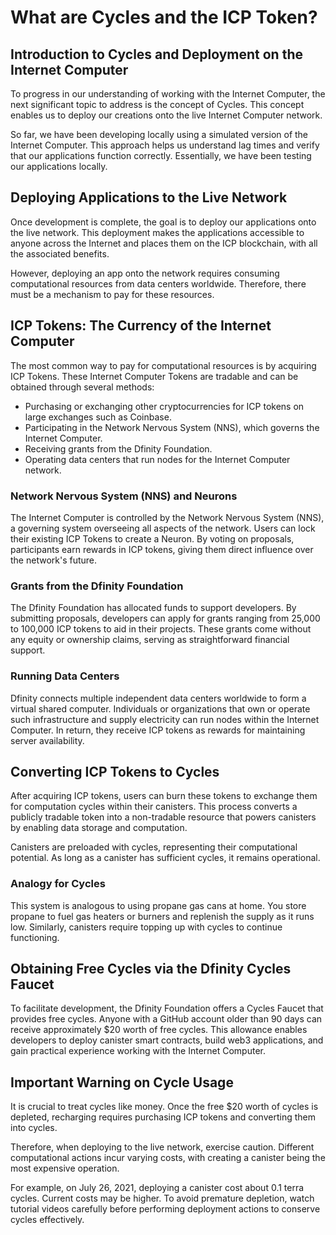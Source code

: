 # What are Cycles and the ICP Token?

## Introduction to Cycles and Deployment on the Internet Computer

To progress in our understanding of working with the Internet Computer, the next significant topic to address is the concept of Cycles. This concept enables us to deploy our creations onto the live Internet Computer network.

So far, we have been developing locally using a simulated version of the Internet Computer. This approach helps us understand lag times and verify that our applications function correctly. Essentially, we have been testing our applications locally.

## Deploying Applications to the Live Network

Once development is complete, the goal is to deploy our applications onto the live network. This deployment makes the applications accessible to anyone across the Internet and places them on the ICP blockchain, with all the associated benefits.

However, deploying an app onto the network requires consuming computational resources from data centers worldwide. Therefore, there must be a mechanism to pay for these resources.

## ICP Tokens: The Currency of the Internet Computer

The most common way to pay for computational resources is by acquiring ICP Tokens. These Internet Computer Tokens are tradable and can be obtained through several methods:

- Purchasing or exchanging other cryptocurrencies for ICP tokens on large exchanges such as Coinbase.
- Participating in the Network Nervous System (NNS), which governs the Internet Computer.
- Receiving grants from the Dfinity Foundation.
- Operating data centers that run nodes for the Internet Computer network.

### Network Nervous System (NNS) and Neurons

The Internet Computer is controlled by the Network Nervous System (NNS), a governing system overseeing all aspects of the network. Users can lock their existing ICP Tokens to create a Neuron. By voting on proposals, participants earn rewards in ICP tokens, giving them direct influence over the network's future.

### Grants from the Dfinity Foundation

The Dfinity Foundation has allocated funds to support developers. By submitting proposals, developers can apply for grants ranging from 25,000 to 100,000 ICP tokens to aid in their projects. These grants come without any equity or ownership claims, serving as straightforward financial support.

### Running Data Centers

Dfinity connects multiple independent data centers worldwide to form a virtual shared computer. Individuals or organizations that own or operate such infrastructure and supply electricity can run nodes within the Internet Computer. In return, they receive ICP tokens as rewards for maintaining server availability.

## Converting ICP Tokens to Cycles

After acquiring ICP tokens, users can burn these tokens to exchange them for computation cycles within their canisters. This process converts a publicly tradable token into a non-tradable resource that powers canisters by enabling data storage and computation.

Canisters are preloaded with cycles, representing their computational potential. As long as a canister has sufficient cycles, it remains operational.

### Analogy for Cycles

This system is analogous to using propane gas cans at home. You store propane to fuel gas heaters or burners and replenish the supply as it runs low. Similarly, canisters require topping up with cycles to continue functioning.

## Obtaining Free Cycles via the Dfinity Cycles Faucet

To facilitate development, the Dfinity Foundation offers a Cycles Faucet that provides free cycles. Anyone with a GitHub account older than 90 days can receive approximately $20 worth of free cycles. This allowance enables developers to deploy canister smart contracts, build web3 applications, and gain practical experience working with the Internet Computer.

## Important Warning on Cycle Usage

It is crucial to treat cycles like money. Once the free $20 worth of cycles is depleted, recharging requires purchasing ICP tokens and converting them into cycles.

Therefore, when deploying to the live network, exercise caution. Different computational actions incur varying costs, with creating a canister being the most expensive operation.

For example, on July 26, 2021, deploying a canister cost about 0.1 terra cycles. Current costs may be higher. To avoid premature depletion, watch tutorial videos carefully before performing deployment actions to conserve cycles effectively.
